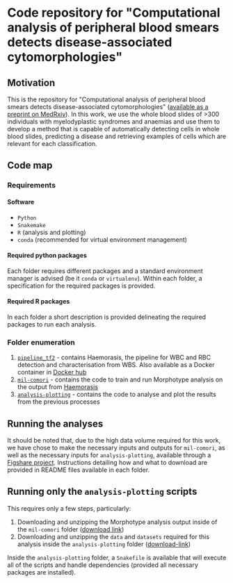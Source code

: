 # Code repository for "Computational analysis of peripheral blood smears detects disease-associated cytomorphologies"

## Motivation

This is the repository for "Computational analysis of peripheral blood smears detects disease-associated cytomorphologies" ([available as a preprint on MedRxiv](https://www.medrxiv.org/content/10.1101/2022.04.19.22273757v1)). In this work, we use the whole blood slides of >300 individuals with myelodyplastic syndromes and anaemias and use them to develop a method that is capable of automatically detecting cells in whole blood slides, predicting a disease and retrieving examples of cells which are relevant for each classification.

## Code map

### Requirements

#### Software

* `Python`
* `Snakemake`
* `R` (analysis and plotting)
* `conda` (recommended for virtual environment management)

#### Required python packages

Each folder requires different packages and a standard environment manager is advised (be it `conda` or `virtualenv`). Within each folder, a specification for the required packages is provided.

#### Required R packages

In each folder a short description is provided delineating the required packages to run each analysis.

### Folder enumeration

1. [`pipeline_tf2`](https://github.com/josegcpa/wbs-prediction/tree/main/pipeline_tf2) - contains Haemorasis, the pipeline for WBC and RBC detection and characterisation from WBS. Also available as a Docker container in [Docker hub](https://hub.docker.com/repository/docker/josegcpa/blood-cell-detection)
2. [`mil-comori`](https://github.com/josegcpa/wbs-prediction/tree/main/mil-comori) - contains the code to train and run Morphotype analysis on the output from [Haemorasis](https://github.com/josegcpa/haemorasis)
3. [`analysis-plotting`](https://github.com/josegcpa/wbs-prediction/tree/main/analysis-plotting) - contains the code to analyse and plot the results from the previous processes

## Running the analyses 

It should be noted that, due to the high data volume required for this work, we have chose to make the necessary inputs and outputs for `mil-comori`, as well as the necessary inputs for `analysis-plotting`, available through a [Figshare project](https://figshare.com/projects/Computational_analysis_of_peripheral_blood_smears_detects_disease-associated_cytomorphologies/132443). Instructions detailing how and what to download are provided in README files available in each folder.

## Running only the `analysis-plotting` scripts

This requires only a few steps, particularly:

1. Downloading and unzipping the Morphotype analysis output inside of the `mil-comori` folder ([download link](https://figshare.com/account/projects/132443/articles/19369391))
2. Downloading and unzipping the `data` and `datasets` required for this analysis inside the `analysis-plotting` folder ([download-link](https://figshare.com/account/projects/132443/articles/19371008))

Inside the `analysis-plotting` folder, a `Snakefile` is available that will execute all of the scripts and handle dependencies (provided all necessary packages are installed).